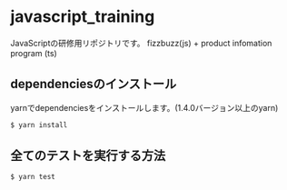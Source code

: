 # javascript_training
JavaScriptの研修用リポジトリです。
fizzbuzz(js) + product infomation program (ts)

## dependenciesのインストール
yarnでdependenciesをインストールします。(1.4.0バージョン以上のyarn)

```sh
$ yarn install
```

## 全てのテストを実行する方法

```sh
$ yarn test
```
